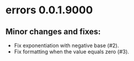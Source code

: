 # errors 0.0.1.9000

## Minor changes and fixes:

* Fix exponentiation with negative base (#2).
* Fix formatting when the value equals zero (#3).
